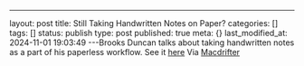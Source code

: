 ---
layout: post
title: Still Taking Handwritten Notes on Paper?
categories: []
tags: []
status: publish
type: post
published: true
meta: {}
last_modified_at: 2024-11-01 19:03:49
---Brooks Duncan talks about taking handwritten notes as a part of his paperless workflow. See it 
[here](http://www.documentsnap.com/evernote-handwritten-notes/#fnref:2) Via 
[Macdrifter](http://Macdrifter.com)
